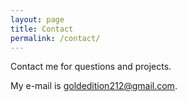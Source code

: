```yaml
---
layout: page
title: Contact
permalink: /contact/
---
```


Contact me for questions and projects.

My e-mail is [goldedition212@gmail.com](mailto:goldedition212@gmail.com).
